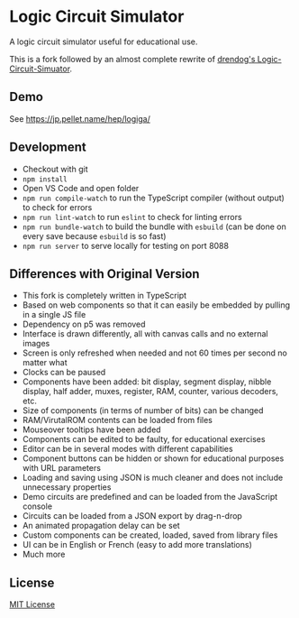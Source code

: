 # Logic Circuit Simulator

A logic circuit simulator useful for educational use.

This is a fork followed by an almost complete rewrite of [drendog's Logic-Circuit-Simuator](https://github.com/drendog/Logic-Circuit-Simulator).


## Demo

See <https://jp.pellet.name/hep/logiga/>


## Development

 * Checkout with git
 * `npm install`
 * Open VS Code and open folder
 * `npm run compile-watch` to run the TypeScript compiler (without output) to check for errors
 * `npm run lint-watch` to run `eslint` to check for linting errors
 * `npm run bundle-watch` to build the bundle with `esbuild` (can be done on every save because `esbuild` is so fast)
 * `npm run server` to serve locally for testing on port 8088


## Differences with Original Version

 * This fork is completely written in TypeScript
 * Based on web components so that it can easily be embedded by pulling in a single JS file
 * Dependency on p5 was removed
 * Interface is drawn differently, all with canvas calls and no external images
 * Screen is only refreshed when needed and not 60 times per second no matter what
 * Clocks can be paused
 * Components have been added: bit display, segment display, nibble display, half adder, muxes, register, RAM, counter, various decoders, etc.
 * Size of components (in terms of number of bits) can be changed
 * RAM/VirutalROM contents can be loaded from files
 * Mouseover tooltips have been added
 * Components can be edited to be faulty, for educational exercises
 * Editor can be in several modes with different capabilities
 * Component buttons can be hidden or shown for educational purposes with URL parameters
 * Loading and saving using JSON is much cleaner and does not include unnecessary properties
 * Demo circuits are predefined and can be loaded from the JavaScript console
 * Circuits can be loaded from a JSON export by drag-n-drop
 * An animated propagation delay can be set
 * Custom components can be created, loaded, saved from library files
 * UI can be in English or French (easy to add more translations)
 * Much more


## License

[MIT License](https://choosealicense.com/licenses/mit/)
